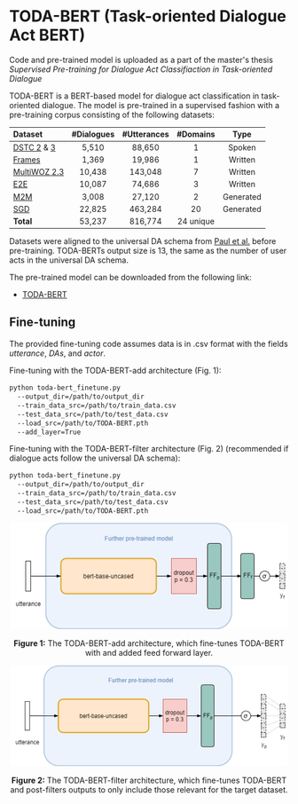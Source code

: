 # TODA-BERT (Task-oriented Dialogue Act BERT)
Code and pre-trained model is uploaded as a part of the master's thesis *Supervised Pre-training for Dialogue Act Classifiaction in Task-oriented Dialogue*

TODA-BERT is a BERT-based model for dialogue act classification in task-oriented dialogue. The model is pre-trained in a supervised fashion with a pre-training corpus consisting of the following datasets: 

| **Dataset** | **#Dialogues** | **#Utterances**  | **#Domains** | **Type** |
| :----------- |:--------------:|:----------------:|:------------:|:--------:|
| [DSTC 2](https://www.aclweb.org/anthology/W14-4337.pdf) & [3](https://www.microsoft.com/en-us/research/wp-content/uploads/2016/02/write_up.pdf) | 5,510 | 88,650 | 1 | Spoken |
| [Frames](https://www.aclweb.org/anthology/W17-5526v2.pdf) | 1,369 | 19,986 | 1 | Written |
| [MultiWOZ 2.3](https://arxiv.org/pdf/2010.05594.pdf) | 10,438 | 143,048 | 7 | Written |
| [E2E](https://arxiv.org/pdf/1807.11125.pdf) | 10,087 | 74,686 | 3 | Written |
| [M2M](https://arxiv.org/pdf/1801.04871.pdf) | 3,008 | 27,120 | 2 | Generated |
| [SGD](https://arxiv.org/pdf/1909.05855.pdf) | 22,825 | 463,284 | 20 | Generated |
| **Total** | 53,237 | 816,774 | 24 unique |  |

Datasets were aligned to the universal DA schema from [Paul et al.](https://arxiv.org/pdf/1907.03020.pdf) before pre-training. TODA-BERTs output size is 13, the same as the number of user acts in the universal DA schema.

The pre-trained model can be downloaded from the following link:
- [TODA-BERT](https://drive.google.com/file/d/1GB7yPYhvOAli_10Dt7OE0mgubFfwWfr2/view?usp=sharing)

## Fine-tuning
The provided fine-tuning code assumes data is in .csv format with the fields *utterance*, *DAs*, and *actor*.

Fine-tuning with the TODA-BERT-add architecture (Fig. 1):
```shell
python toda-bert_finetune.py
  --output_dir=/path/to/output_dir
  --train_data_src=/path/to/train_data.csv
  --test_data_src=/path/to/test_data.csv
  --load_src=/path/to/TODA-BERT.pth
  --add_layer=True
```

Fine-tuning with the TODA-BERT-filter architecture (Fig. 2) (recommended if dialogue acts follow the universal DA schema):
```shell
python toda-bert_finetune.py
  --output_dir=/path/to/output_dir
  --train_data_src=/path/to/train_data.csv
  --test_data_src=/path/to/test_data.csv
  --load_src=/path/to/TODA-BERT.pth
```
<p align="center">
  <img src="/figures/TODA-BERT-add.png" alt="TODA-BERT-add architecture" width="500"/>
</p>

<p align="center"><b>Figure 1:</b> The TODA-BERT-add architecture, which fine-tunes TODA-BERT with and added feed forward layer.</p>

<p align="center">
  <img src="/figures/TODA-BERT-filter.png" alt="TODA-BERT-filter architecture" width="500"/>
</p>

<p align="center"><b>Figure 2:</b> The TODA-BERT-filter architecture, which fine-tunes TODA-BERT and post-filters outputs to only include those relevant for the target dataset.</p>
